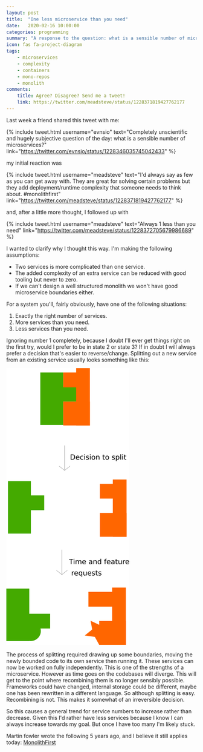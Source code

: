 ```yaml
---
layout: post
title:  "One less microservice than you need"
date:   2020-02-16 10:00:00
categories: programming
summary: "A response to the question: what is a sensible number of microservices"
icon: fas fa-project-diagram
tags:
    - microservices
    - complexity
    - containers
    - mono-repos
    - monolith
comments:
    title: Agree? Disagree? Send me a tweet!
    link: https://twitter.com/meadsteve/status/1228371819427762177
---
```


Last week a friend shared this tweet with me:

{% include tweet.html 
    username="evnsio" 
    text="Completely unscientific and hugely subjective question of the day: what is a sensible number of microservices?" 
    link="https://twitter.com/evnsio/status/1228346035745042433" 
%}

my initial reaction was

{% include tweet.html 
    username="meadsteve" 
    text="I'd always say as few as you can get away with. They are great for solving certain problems but they add deployment/runtime complexity that someone needs to think about. #monolithfirst" 
    link="https://twitter.com/meadsteve/status/1228371819427762177" 
%}

and, after a little more thought, I followed up with

{% include tweet.html 
    username="meadsteve" 
    text="Always 1 less than you need" 
    link="https://twitter.com/meadsteve/status/1228372705679986689" 
%}

I wanted to clarify why I thought this way. I'm making the following assumptions:

  * Two services is more complicated than one service.
  * The added complexity of an extra service can be reduced with good tooling but never to zero.
  * If we can't design a well structured monolith we won't have good microservice boundaries either.

For a system you'll, fairly obviously, have one of the following situations:
  
 1. Exactly the right number of services.
 2. More services than you need.
 3. Less services than you need.

Ignoring number 1 completely, because I doubt I'll ever get things right on the first
try, would I prefer to be in state 2 or state 3? If in doubt I will always prefer
a decision that's easier to reverse/change. Splitting out a new service from an existing
service usually looks something like this:

![image showing 2 pieces that initially fit together well changing over time so that they no longer fit together](/images/2020-02-17-one-less/micro-split.png)

The process of splitting required drawing up some boundaries, moving the newly bounded code
to its own service then running it. These services can now be worked on fully independently.
This is one of the strengths of a microservice. However as time goes on the codebases
will diverge. This will get to the point where recombining them is no longer sensibly possible.
Frameworks could have changed, internal storage could be different, maybe one has been rewritten
in a different language. So although splitting is easy. Recombining is not. This makes it somewhat
of an irreversible decision.

So this causes a general trend for service numbers to increase rather than decrease. Given this I'd rather
have less services because I know I can always increase towards my goal. But once I have too many I'm
likely stuck.

Martin fowler wrote the following 5 years ago, and I believe it still applies today: [MonolithFirst][post-monolith-first]


[post-monolith-first]: https://martinfowler.com/bliki/MonolithFirst.html
